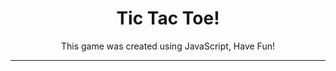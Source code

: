 <h1 align="center">Tic Tac Toe!</h1>

<p align="center">This game was created using JavaScript, Have Fun!</p>

---